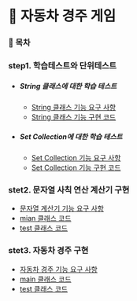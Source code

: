 # 🚗 자동차 경주 게임

### 🚩 목차


### step1. 학습테스트와 단위테스트
- ##### String 클래스에 대한 학습 테스트
    - [String 클래스 기능 요구 사항][A]
    - [String 클래스 기능 구현 코드][B]
- ##### Set Collection에 대한 학습 테스트
    - [Set Collection 기능 요구 사항][C]
    - [Set Collection 기능 구현 코드][D]
### stet2. 문자열 사칙 연산 계산기 구현
- [문자열 계산기 기능 요구 사항][E]
- [mian 클래스 코드][F]
- [test 클래스 코드][G]
### stet3. 자동차 경주 구현
- [자동차 경주 기능 요구 사항][H]
- [main 클래스 코드][I]
- [test 클래스 코드][J]






[A]: https://github.com/Data-ssung/java-racingcar/blob/ssungwork/mission/step1/StringTest.md
[B]: https://github.com/Data-ssung/java-racingcar/blob/ssungwork/src/test/java/step1/StringTest.java
[C]: https://github.com/Data-ssung/java-racingcar/blob/ssungwork/mission/step1/SetTest.md
[D]: https://github.com/Data-ssung/java-racingcar/blob/ssungwork/src/test/java/step1/SetTest.java
[E]: https://github.com/Data-ssung/java-racingcar/blob/ssungwork/mission/Calculator/Calculator%EA%B8%B0%EB%8A%A5%EB%AA%A9%EB%A1%9D.md
[F]: https://github.com/Data-ssung/java-racingcar/blob/ssungwork/src/main/java/calculaor
[G]: https://github.com/Data-ssung/java-racingcar/blob/ssungwork/src/test/java/calculaor
[H]: https://github.com/Data-ssung/java-racingcar/blob/ssungwork/mission/racingcar/Racingcar%EA%B8%B0%EB%8A%A5%EB%AA%A9%EB%A1%9D.md
[I]: https://github.com/Data-ssung/java-racingcar/blob/ssungwork/src/main/java/racingCar
[J]: https://github.com/Data-ssung/java-racingcar/blob/ssungwork/src/test/java/racingCar